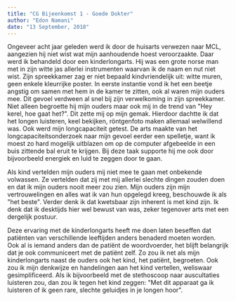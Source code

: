 ```yaml
---
title: "CG Bijeenkomst 1 - Goede Dokter"
author: "Edon Namani"
date: "13 September, 2018"
---
```


Ongeveer acht jaar geleden werd ik door de huisarts verwezen naar MCL, aangezien hij niet wist wat mijn aanhoudende hoest veroorzaakte. Daar werd ik behandeld door een kinderlongarts. Hij was een grote norse man met in zijn witte jas allerlei instrumenten waarvan ik de naam en nut niet wist. Zijn spreekkamer zag er niet bepaald kindvriendelijk uit: witte muren, geen enkele kleurrijke poster. In eerste instantie vond ik het een beetje angstig om samen met hem in de kamer te zitten, ook al waren mijn ouders mee. Dit gevoel verdween al snel bij zijn verwelkoming in zijn spreekkamer. Niet alleen begroette hij mijn ouders maar ook mij in de trend van "Hey kerel, hoe gaat het?". Dit zette mij op mijn gemak. Hierdoor dachtte ik dat het longen luisteren, keel bekijken, röntgenfoto maken allemaal welwillend was. Ook werd mijn longcapaciteit getest. De arts maakte van het longcapaciteitsonderzoek naar mijn gevoel eerder een spelletje, want ik moest zo hard mogelijk uitblazen om op de computer afgebeelde in een buis zittende bal eruit te krijgen. Bij deze taak supporte hij me ook door bijvoorbeeld energiek en luid te zeggen door te gaan.

Als kind vertelden mijn ouders mij niet mee te gaan met onbekende volwassen. Ze vertelden dat zij met mij allerlei slechte dingen zouden doen en dat ik mijn ouders nooit meer zou zien. Mijn ouders zijn mijn vertrouwelingen en alles wat ik van hun opgelegd kreeg, beschouwde ik als "het beste". Verder denk ik dat kwetsbaar zijn inherent is met kind zijn. Ik denk dat ik desktijds hier wel bewust van was, zeker tegenover arts met een dergelijk postuur.

Deze ervaring met de kinderlongarts heeft me doen laten beseffen dat patiënten van verschillende leeftijden anders benaderd moeten worden. Ook al is iemand anders dan de patiënt de woordvoerder, het blijft belangrijk dat je ook communiceert met de patiënt zelf. Zo zou ik net als mijn kinderlongarts naast de ouders ook het kind, het patiënt, begroeten. Ook zou ik mijn denkwijze en handelingen aan het kind vertellen, weliswaar gesimplificeerd. Als ik bijvoorbeeld met de stethoscoop naar auscultaties luisteren zou, dan zou ik tegen het kind zeggen: "Met dit apparaat ga ik luisteren of ik geen rare, slechte geluidjes in je longen hoor".
